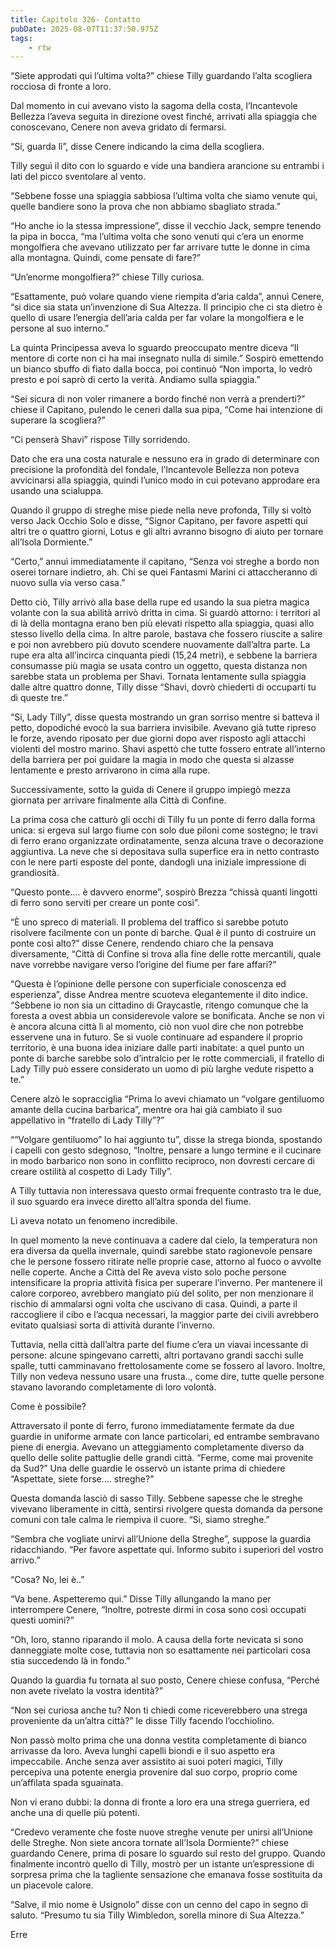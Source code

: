```yaml
---
title: Capitolo 326- Contatto
pubDate: 2025-08-07T11:37:50.975Z
tags:
    - rtw
---
```











“Siete approdati qui l’ultima volta?” chiese Tilly guardando l’alta scogliera rocciosa di fronte a loro.


Dal momento in cui avevano visto la sagoma della costa, l’Incantevole Bellezza l’aveva seguita in direzione ovest finché, arrivati alla spiaggia che conoscevano, Cenere non aveva gridato di fermarsi.


“Si, guarda lì”, disse Cenere indicando la cima della scogliera.


Tilly seguì il dito con lo sguardo e vide una bandiera arancione su entrambi i lati del picco sventolare al vento.


“Sebbene fosse una spiaggia sabbiosa l’ultima volta che siamo venute qui, quelle bandiere sono la prova che non abbiamo sbagliato strada.”


“Ho anche io la stessa impressione”, disse il vecchio Jack, sempre tenendo la pipa in bocca, “ma l’ultima volta che sono venuti qui c’era un enorme mongolfiera che avevano utilizzato per far arrivare tutte le donne in cima alla montagna. Quindi, come pensate di fare?”


“Un’enorme mongolfiera?” chiese Tilly curiosa.


“Esattamente, può volare quando viene riempita d’aria calda”, annuì Cenere, “si dice sia stata un’invenzione di Sua Altezza. Il principio che ci sta dietro è quello di usare l’energia dell’aria calda per far volare la mongolfiera e le persone al suo interno.”


La quinta Principessa aveva lo sguardo preoccupato mentre diceva “Il mentore di corte non ci ha mai insegnato nulla di simile.” Sospirò emettendo un bianco sbuffo di fiato dalla bocca, poi continuò “Non importa, lo vedrò presto e poi saprò di certo la verità. Andiamo sulla spiaggia.”


“Sei sicura di non voler rimanere a bordo finché non verrà a prenderti?” chiese il Capitano, pulendo le ceneri dalla sua pipa, “Come hai intenzione di superare la scogliera?”


“Ci penserà Shavi” rispose Tilly sorridendo.


Dato che era una costa naturale e nessuno era in grado di determinare con precisione la profondità del fondale, l’Incantevole Bellezza non poteva avvicinarsi alla spiaggia, quindi l’unico modo in cui potevano approdare era usando una scialuppa.


Quando il gruppo di streghe mise piede nella neve profonda, Tilly si voltò verso Jack Occhio Solo e disse, “Signor Capitano, per favore aspetti qui altri tre o quattro giorni, Lotus e gli altri avranno bisogno di aiuto per tornare all’Isola Dormiente.”


“Certo,” annuì immediatamente il capitano, “Senza voi streghe a bordo non oserei tornare indietro, ah. Chi se quei Fantasmi Marini ci attaccheranno di nuovo sulla via verso casa.”


Detto ciò, Tilly arrivò alla base della rupe ed usando la sua pietra magica volante con la sua abilità arrivò dritta in cima. Si guardò attorno: i territori al di là della montagna erano ben più elevati rispetto alla spiaggia, quasi allo stesso livello della cima. In altre parole, bastava che fossero riuscite a salire e poi non avrebbero più dovuto scendere nuovamente dall’altra parte. La rupe era alta all’incirca cinquanta piedi (15,24 metri), e sebbene la barriera consumasse più magia se usata contro un oggetto, questa distanza non sarebbe stata un problema per Shavi. Tornata lentamente sulla spiaggia dalle altre quattro donne, Tilly disse “Shavi, dovrò chiederti di occuparti tu di queste tre.”


“Si, Lady Tilly”, disse questa mostrando un gran sorriso mentre si batteva il petto, dopodiché evocò la sua barriera invisibile. Avevano già tutte ripreso le forze, avendo riposato per due giorni dopo aver risposto agli attacchi violenti del mostro marino. Shavi aspettò che tutte fossero entrate all’interno della barriera per poi guidare la magia in modo che questa si alzasse lentamente e presto arrivarono in cima alla rupe.


Successivamente, sotto la guida di Cenere il gruppo impiegò mezza giornata per arrivare finalmente alla Città di Confine.


La prima cosa che catturò gli occhi di Tilly fu un ponte di ferro dalla forma unica: si ergeva sul largo fiume con solo due piloni come sostegno; le travi di ferro erano organizzate ordinatamente, senza alcuna trave o decorazione aggiuntiva. La neve che si depositava sulla superfice era in netto contrasto con le nere parti esposte del ponte, dandogli una iniziale impressione di grandiosità.


“Questo ponte.... è davvero enorme”, sospirò Brezza “chissà quanti lingotti  di ferro sono serviti per creare un ponte così”.


“È uno spreco di materiali. Il problema del traffico si sarebbe potuto risolvere facilmente con un ponte di barche. Qual è il punto di costruire un ponte così alto?” disse Cenere, rendendo chiaro che la pensava diversamente, “Città di Confine si trova alla fine delle rotte mercantili, quale nave vorrebbe navigare verso l’origine del fiume per fare affari?”


“Questa è l’opinione delle persone con superficiale conoscenza ed esperienza”, disse Andrea mentre scuoteva elegantemente il dito indice. “Sebbene io non sia un cittadino di Graycastle, ritengo comunque che la foresta a ovest abbia un considerevole valore se bonificata. Anche se non vi è ancora alcuna città lì al momento, ciò non vuol dire che non potrebbe esservene una in futuro. Se si vuole continuare ad espandere il proprio territorio, è una buona idea iniziare dalle parti inabitate: a quel punto un ponte di barche sarebbe solo d’intralcio per le rotte commerciali, il fratello di Lady Tilly può essere considerato un uomo di più larghe vedute rispetto a te.”


Cenere alzò le sopracciglia “Prima lo avevi chiamato un “volgare gentiluomo amante della cucina barbarica”, mentre ora hai già cambiato il suo appellativo in “fratello di Lady Tilly”?”


““Volgare gentiluomo” lo hai aggiunto tu”, disse la strega bionda, spostando i capelli con gesto sdegnoso, “Inoltre, pensare a lungo termine e il cucinare in modo barbarico non sono in conflitto reciproco, non dovresti cercare di creare ostilità al cospetto di Lady Tilly”.


A Tilly tuttavia non interessava questo ormai frequente contrasto tra le due, il suo sguardo era invece diretto all’altra sponda del fiume.


Lì aveva notato un fenomeno incredibile.


In quel momento la neve continuava a cadere dal cielo, la temperatura non era diversa da quella invernale, quindi sarebbe stato ragionevole pensare che le persone fossero ritirate nelle proprie case, attorno al fuoco o avvolte nelle coperte. Anche a Città del Re aveva visto solo poche persone intensificare la propria attività fisica per superare l’inverno. Per mantenere il calore corporeo, avrebbero mangiato più del solito, per non menzionare il rischio di ammalarsi ogni volta che uscivano di casa. Quindi, a parte il raccogliere il cibo e l’acqua necessari, la maggior parte dei civili avrebbero evitato qualsiasi sorta di attività durante l’inverno.


Tuttavia, nella città dall’altra parte del fiume c’era un viavai incessante di persone: alcune spingevano carretti, altri portavano grandi sacchi sulle spalle, tutti camminavano frettolosamente come se fossero al lavoro. Inoltre, Tilly non vedeva nessuno usare una frusta.., come dire, tutte quelle persone stavano lavorando completamente di loro volontà.


Come è possibile?


Attraversato il ponte di ferro, furono immediatamente fermate da due guardie in uniforme armate con lance particolari, ed entrambe sembravano piene di energia. Avevano un atteggiamento completamente diverso da quello delle solite pattuglie delle grandi città. “Ferme, come mai provenite da Sud?” Una delle guardie le osservò un istante prima di chiedere “Aspettate, siete forse.... streghe?”


Questa domanda lasciò di sasso Tilly. Sebbene sapesse che le streghe vivevano liberamente in città, sentirsi rivolgere questa domanda da persone comuni con tale calma le riempiva il cuore. “Si, siamo streghe.”


“Sembra che vogliate unirvi all’Unione della Streghe”, suppose la guardia ridacchiando. “Per favore aspettate qui. Informo subito i superiori del vostro arrivo.”


“Cosa? No, lei è..”


“Va bene. Aspetteremo qui.” Disse Tilly allungando la mano per interrompere Cenere, “Inoltre, potreste dirmi in cosa sono così occupati questi uomini?”


“Oh, loro, stanno riparando il molo. A causa della forte nevicata si sono danneggiate molte cose, tuttavia non so esattamente nei particolari cosa stia succedendo là in fondo.”


Quando la guardia fu tornata al suo posto, Cenere chiese confusa, “Perché non avete rivelato la vostra identità?”


“Non sei curiosa anche tu? Non ti chiedi come riceverebbero una strega proveniente da un’altra città?” le disse Tilly facendo l’occhiolino.


Non passò molto prima che una donna vestita completamente di bianco arrivasse da loro. Aveva lunghi capelli biondi e il suo aspetto era impeccabile. Anche senza aver assistito ai suoi poteri magici, Tilly percepiva una potente energia provenire dal suo corpo, proprio come un’affilata spada sguainata.


Non vi erano dubbi: la donna di fronte a loro era una strega guerriera, ed anche una di quelle più potenti.


“Credevo veramente che foste nuove streghe venute per unirsi all’Unione delle Streghe. Non siete ancora tornate all’Isola Dormiente?” chiese guardando Cenere, prima di posare lo sguardo sul resto del gruppo. Quando finalmente incontrò quello di Tilly, mostrò per un istante un’espressione di sorpresa prima che la tagliente sensazione che emanava fosse sostituita da un piacevole calore.


“Salve, il mio nome è Usignolo” disse con un cenno del capo in segno di saluto. “Presumo tu sia Tilly Wimbledon, sorella minore di Sua Altezza.”


 


Erre




                                


                                



